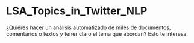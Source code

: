 # LSA_Topics_in_Twitter_NLP
¿Quiéres hacer un análisis automátizado de miles de documentos, comentarios o textos y tener claro el tema que abordan? Esto te interesa.
